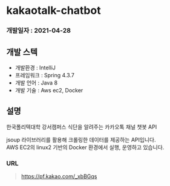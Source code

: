 # kakaotalk-chatbot
 
### 개발일자 : 2021-04-28 
## 개발 스텍  

  - 개발환경 : IntelliJ
  - 프레임워크 : Spring 4.3.7
  - 개발 언어 : Java 8
  - 개발 기술 : Aws ec2, Docker
  
## 설명  
한국폴리텍대학 강서캠퍼스 식단을 알려주는 카카오톡 채널 챗봇 API

jsoup 라이브러리를 활용해 크롤링한 데이터를 제공하는 API입니다.<br/>
AWS EC2의 linux2 기반의 Docker 환경에서 실행, 운영하고 있습니다.<br/>


### URL
> https://pf.kakao.com/_xbBGqs


